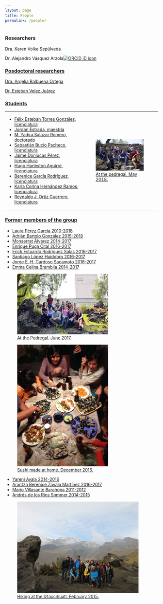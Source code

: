 ```yaml
---
layout: page
title: People
permalink: /people/
---
```


### Researchers
Dra. Karen Volke Sepúlveda

Dr. Alejandro Vásquez Arzola<a itemprop="sameAs" content="https://orcid.org/0000-0002-4860-6330" href="https://orcid.org/0000-0002-4860-6330" target="orcid.widget" rel="noopener noreferrer" style="vertical-align:top;"><img src="https://orcid.org/sites/default/files/images/orcid_16x16.png" style="width:1em;margin-right:.5em;" alt="ORCID iD icon">

### Posdoctoral researchers
Dra. Argelia Balbuena Ortega

Dr. Esteban Velez Juárez

### Students
<table>
  <tr>
    <td width="50%">
 

<ul>
  <li>Félix Esteban Torres González, licenciatura</li>
 <li>Jordan Estrada, maestría</li>
 <li>M. Yadira Salazar Romero, doctorado</li>
 <li>Sebastián Bucio Pacheco, licenciatura</li>
 <li>Jaime Donlucas Pérez, licenciatura</li>
 <li>Hugo Harleston Aguirre, licenciatura</li>
 <li>Berenice García Rodríguez, licenciatura</li>
 <li>Karla Corina Hernández Ramos, licenciatura</li>
 <li>Reynaldo J. Ortiz Guerrero, licenciatura</li>
</ul>


</td>
<td>

<figure>
  <img src="/imagenes/Grupo Manipulacion Optica-15.JPG" width="100%">
  <figcaption>At the pedregal. May 2018.</figcaption>
</figure>
</td>
</tr>
</table>

### Former members of the group



* Laura Pérez García 2010-2018
* Adrián Bartolo González 2015-2018
* Monserrat Álvarez 2014-2017
* Enrique Puga Cital 2016-2017
* Erick Estuardo Rodríguez Salas 2016-2017
* Santiago López Huidobro 2016-2017
* Jorge E. H. Cardoso Sacamoto 2016-2017
* Emma Celina Brambila 2014-2017

<figure>
  <img src="/imagenes/Ratchet3.jpg" width="300">
  <figcaption>At the Pedregal. June 2017.</figcaption>
</figure>

<figure>
  <img src="/imagenes/PHOTO-2016-12-14-23-37-15.jpg" width="300">
  <figcaption>Sushi made at home. December 2016.</figcaption>
</figure>

* Yareni Ayala 2014-2016
* Arantza Berenice Zavala Martínez 2016-2017
* Mario Villasante Barahona 2011-2012
* Andrés de los Rios Sommer 2014-2015

<figure>
  <img src="/imagenes/grupo2015.jpg" width="400">
  <figcaption>Hiking at the Iztaccihuatl. February 2015.</figcaption>
</figure>


